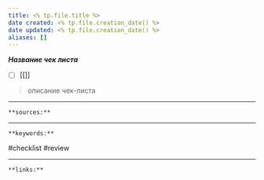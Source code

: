 ```yaml
---
title: <% tp.file.title %>
date created: <% tp.file.creation_date() %>
date updated: <% tp.file.creation_date() %>
aliases: []
---
```


***Название чек листа***

- [ ] [[]]

> описание чек-листа 

---
`**sources:**`

---
`**keywords:**`

#checklist 
#review 

---
`**links:**`
